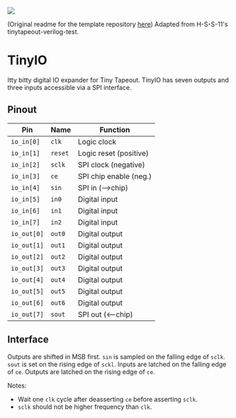 ![](../../workflows/wokwi/badge.svg)

(Original readme for the template repository [here](https://github.com/mattvenn/wokwi-verilog-gds-test/blob/main/README.md))
Adapted from H-S-S-11's tinytapeout-verilog-test.

# TinyIO

Itty bitty digital IO expander for Tiny Tapeout. TinyIO has seven outputs and three inputs accessible via a SPI interface.

## Pinout

| Pin         | Name    | Function               |
|-------------|---------|------------------------|
| `io_in[0]`  | `clk`   | Logic clock            |
| `io_in[1]`  | `reset` | Logic reset (positive) |
| `io_in[2]`  | `sclk`  | SPI clock (negative)   |
| `io_in[3]`  | `ce`    | SPI chip enable (neg.) |
| `io_in[4]`  | `sin`   | SPI in (-->chip)       |
| `io_in[5]`  | `in0`   | Digital input          |
| `io_in[6]`  | `in1`   | Digital input          |
| `io_in[7]`  | `in2`   | Digital input          |
| `io_out[0]` | `out0`  | Digital output         |
| `io_out[1]` | `out1`  | Digital output         |
| `io_out[2]` | `out2`  | Digital output         |
| `io_out[3]` | `out3`  | Digital output         |
| `io_out[4]` | `out4`  | Digital output         |
| `io_out[5]` | `out5`  | Digital output         |
| `io_out[6]` | `out6`  | Digital output         |
| `io_out[7]` | `sout`  | SPI out (<--chip)      |

## Interface

Outputs are shifted in MSB first. `sin` is sampled on the falling edge of `sclk`. `sout` is set on the rising edge of `sckl`.
Inputs are latched on the falling edge of `ce`. Outputs are latched on the rising edge of `ce`.

Notes:
* Wait one `clk` cycle after deasserting `ce` before asserting `sclk`.
* `sclk` should not be higher frequency than `clk`.
